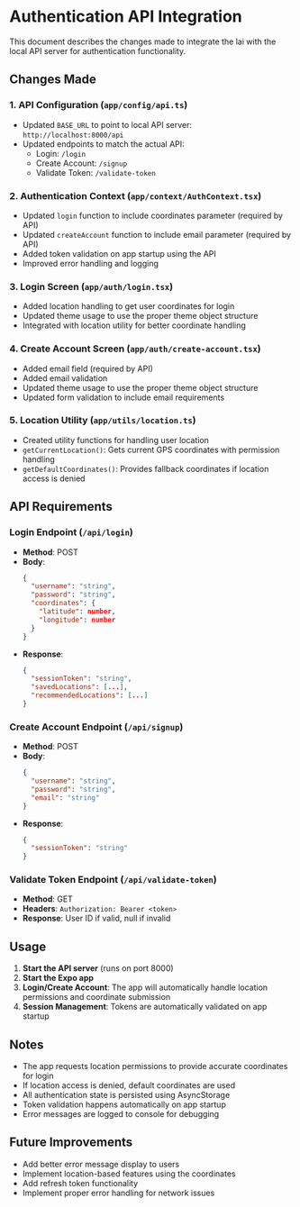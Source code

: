# Authentication API Integration

This document describes the changes made to integrate the lai with the local API server for authentication functionality.

## Changes Made

### 1. API Configuration (`app/config/api.ts`)
- Updated `BASE_URL` to point to local API server: `http://localhost:8000/api`
- Updated endpoints to match the actual API:
  - Login: `/login`
  - Create Account: `/signup`
  - Validate Token: `/validate-token`

### 2. Authentication Context (`app/context/AuthContext.tsx`)
- Updated `login` function to include coordinates parameter (required by API)
- Updated `createAccount` function to include email parameter (required by API)
- Added token validation on app startup using the API
- Improved error handling and logging

### 3. Login Screen (`app/auth/login.tsx`)
- Added location handling to get user coordinates for login
- Updated theme usage to use the proper theme object structure
- Integrated with location utility for better coordinate handling

### 4. Create Account Screen (`app/auth/create-account.tsx`)
- Added email field (required by API)
- Added email validation
- Updated theme usage to use the proper theme object structure
- Updated form validation to include email requirements

### 5. Location Utility (`app/utils/location.ts`)
- Created utility functions for handling user location
- `getCurrentLocation()`: Gets current GPS coordinates with permission handling
- `getDefaultCoordinates()`: Provides fallback coordinates if location access is denied

## API Requirements

### Login Endpoint (`/api/login`)
- **Method**: POST
- **Body**: 
  ```json
  {
    "username": "string",
    "password": "string",
    "coordinates": {
      "latitude": number,
      "longitude": number
    }
  }
  ```
- **Response**: 
  ```json
  {
    "sessionToken": "string",
    "savedLocations": [...],
    "recommendedLocations": [...]
  }
  ```

### Create Account Endpoint (`/api/signup`)
- **Method**: POST
- **Body**: 
  ```json
  {
    "username": "string",
    "password": "string",
    "email": "string"
  }
  ```
- **Response**: 
  ```json
  {
    "sessionToken": "string"
  }
  ```

### Validate Token Endpoint (`/api/validate-token`)
- **Method**: GET
- **Headers**: `Authorization: Bearer <token>`
- **Response**: User ID if valid, null if invalid

## Usage

1. **Start the API server** (runs on port 8000)
2. **Start the Expo app**
3. **Login/Create Account**: The app will automatically handle location permissions and coordinate submission
4. **Session Management**: Tokens are automatically validated on app startup

## Notes

- The app requests location permissions to provide accurate coordinates for login
- If location access is denied, default coordinates are used
- All authentication state is persisted using AsyncStorage
- Token validation happens automatically on app startup
- Error messages are logged to console for debugging

## Future Improvements

- Add better error message display to users
- Implement location-based features using the coordinates
- Add refresh token functionality
- Implement proper error handling for network issues
